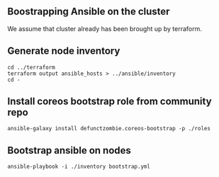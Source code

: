 Boostrapping Ansible on the cluster
-----------------------------------

We assume that cluster already has been brought up by terraform.

## Generate node inventory

    cd ../terraform
    terraform output ansible_hosts > ../ansible/inventory
    cd -

## Install coreos bootstrap role from community repo

	ansible-galaxy install defunctzombie.coreos-bootstrap -p ./roles

## Bootstrap ansible on nodes

    ansible-playbook -i ./inventory bootstrap.yml
